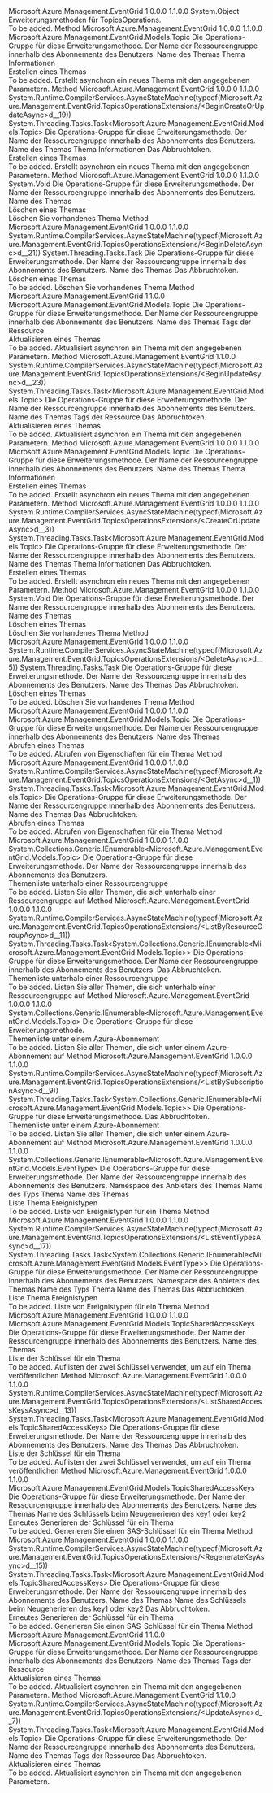 <Type Name="TopicsOperationsExtensions" FullName="Microsoft.Azure.Management.EventGrid.TopicsOperationsExtensions">
  <TypeSignature Language="C#" Value="public static class TopicsOperationsExtensions" />
  <TypeSignature Language="ILAsm" Value=".class public auto ansi abstract sealed beforefieldinit TopicsOperationsExtensions extends System.Object" />
  <TypeSignature Language="DocId" Value="T:Microsoft.Azure.Management.EventGrid.TopicsOperationsExtensions" />
  <TypeSignature Language="VB.NET" Value="Public Module TopicsOperationsExtensions" />
  <TypeSignature Language="F#" Value="type TopicsOperationsExtensions = class" />
  <AssemblyInfo>
    <AssemblyName>Microsoft.Azure.Management.EventGrid</AssemblyName>
    <AssemblyVersion>1.0.0.0</AssemblyVersion>
    <AssemblyVersion>1.1.0.0</AssemblyVersion>
  </AssemblyInfo>
  <Base>
    <BaseTypeName>System.Object</BaseTypeName>
  </Base>
  <Interfaces />
  <Docs>
    <summary>
            Erweiterungsmethoden für TopicsOperations.
            </summary>
    <remarks>To be added.</remarks>
  </Docs>
  <Members>
    <Member MemberName="BeginCreateOrUpdate">
      <MemberSignature Language="C#" Value="public static Microsoft.Azure.Management.EventGrid.Models.Topic BeginCreateOrUpdate (this Microsoft.Azure.Management.EventGrid.ITopicsOperations operations, string resourceGroupName, string topicName, Microsoft.Azure.Management.EventGrid.Models.Topic topicInfo);" />
      <MemberSignature Language="ILAsm" Value=".method public static hidebysig class Microsoft.Azure.Management.EventGrid.Models.Topic BeginCreateOrUpdate(class Microsoft.Azure.Management.EventGrid.ITopicsOperations operations, string resourceGroupName, string topicName, class Microsoft.Azure.Management.EventGrid.Models.Topic topicInfo) cil managed" />
      <MemberSignature Language="DocId" Value="M:Microsoft.Azure.Management.EventGrid.TopicsOperationsExtensions.BeginCreateOrUpdate(Microsoft.Azure.Management.EventGrid.ITopicsOperations,System.String,System.String,Microsoft.Azure.Management.EventGrid.Models.Topic)" />
      <MemberSignature Language="VB.NET" Value="&lt;Extension()&gt;&#xA;Public Function BeginCreateOrUpdate (operations As ITopicsOperations, resourceGroupName As String, topicName As String, topicInfo As Topic) As Topic" />
      <MemberSignature Language="F#" Value="static member BeginCreateOrUpdate : Microsoft.Azure.Management.EventGrid.ITopicsOperations * string * string * Microsoft.Azure.Management.EventGrid.Models.Topic -&gt; Microsoft.Azure.Management.EventGrid.Models.Topic" Usage="Microsoft.Azure.Management.EventGrid.TopicsOperationsExtensions.BeginCreateOrUpdate (operations, resourceGroupName, topicName, topicInfo)" />
      <MemberType>Method</MemberType>
      <AssemblyInfo>
        <AssemblyName>Microsoft.Azure.Management.EventGrid</AssemblyName>
        <AssemblyVersion>1.0.0.0</AssemblyVersion>
        <AssemblyVersion>1.1.0.0</AssemblyVersion>
      </AssemblyInfo>
      <ReturnValue>
        <ReturnType>Microsoft.Azure.Management.EventGrid.Models.Topic</ReturnType>
      </ReturnValue>
      <Parameters>
        <Parameter Name="operations" Type="Microsoft.Azure.Management.EventGrid.ITopicsOperations" RefType="this" />
        <Parameter Name="resourceGroupName" Type="System.String" />
        <Parameter Name="topicName" Type="System.String" />
        <Parameter Name="topicInfo" Type="Microsoft.Azure.Management.EventGrid.Models.Topic" />
      </Parameters>
      <Docs>
        <param name="operations">
            Die Operations-Gruppe für diese Erweiterungsmethode.
            </param>
        <param name="resourceGroupName">
            Der Name der Ressourcengruppe innerhalb des Abonnements des Benutzers.
            </param>
        <param name="topicName">
            Name des Themas
            </param>
        <param name="topicInfo">
            Thema Informationen
            </param>
        <summary>
            Erstellen eines Themas
            </summary>
        <returns>To be added.</returns>
        <remarks>
            Erstellt asynchron ein neues Thema mit den angegebenen Parametern.
            </remarks>
      </Docs>
    </Member>
    <Member MemberName="BeginCreateOrUpdateAsync">
      <MemberSignature Language="C#" Value="public static System.Threading.Tasks.Task&lt;Microsoft.Azure.Management.EventGrid.Models.Topic&gt; BeginCreateOrUpdateAsync (this Microsoft.Azure.Management.EventGrid.ITopicsOperations operations, string resourceGroupName, string topicName, Microsoft.Azure.Management.EventGrid.Models.Topic topicInfo, System.Threading.CancellationToken cancellationToken = null);" />
      <MemberSignature Language="ILAsm" Value=".method public static hidebysig class System.Threading.Tasks.Task`1&lt;class Microsoft.Azure.Management.EventGrid.Models.Topic&gt; BeginCreateOrUpdateAsync(class Microsoft.Azure.Management.EventGrid.ITopicsOperations operations, string resourceGroupName, string topicName, class Microsoft.Azure.Management.EventGrid.Models.Topic topicInfo, valuetype System.Threading.CancellationToken cancellationToken) cil managed" />
      <MemberSignature Language="DocId" Value="M:Microsoft.Azure.Management.EventGrid.TopicsOperationsExtensions.BeginCreateOrUpdateAsync(Microsoft.Azure.Management.EventGrid.ITopicsOperations,System.String,System.String,Microsoft.Azure.Management.EventGrid.Models.Topic,System.Threading.CancellationToken)" />
      <MemberSignature Language="F#" Value="static member BeginCreateOrUpdateAsync : Microsoft.Azure.Management.EventGrid.ITopicsOperations * string * string * Microsoft.Azure.Management.EventGrid.Models.Topic * System.Threading.CancellationToken -&gt; System.Threading.Tasks.Task&lt;Microsoft.Azure.Management.EventGrid.Models.Topic&gt;" Usage="Microsoft.Azure.Management.EventGrid.TopicsOperationsExtensions.BeginCreateOrUpdateAsync (operations, resourceGroupName, topicName, topicInfo, cancellationToken)" />
      <MemberType>Method</MemberType>
      <AssemblyInfo>
        <AssemblyName>Microsoft.Azure.Management.EventGrid</AssemblyName>
        <AssemblyVersion>1.0.0.0</AssemblyVersion>
        <AssemblyVersion>1.1.0.0</AssemblyVersion>
      </AssemblyInfo>
      <Attributes>
        <Attribute>
          <AttributeName>System.Runtime.CompilerServices.AsyncStateMachine(typeof(Microsoft.Azure.Management.EventGrid.TopicsOperationsExtensions/&lt;BeginCreateOrUpdateAsync&gt;d__19))</AttributeName>
        </Attribute>
      </Attributes>
      <ReturnValue>
        <ReturnType>System.Threading.Tasks.Task&lt;Microsoft.Azure.Management.EventGrid.Models.Topic&gt;</ReturnType>
      </ReturnValue>
      <Parameters>
        <Parameter Name="operations" Type="Microsoft.Azure.Management.EventGrid.ITopicsOperations" RefType="this" />
        <Parameter Name="resourceGroupName" Type="System.String" />
        <Parameter Name="topicName" Type="System.String" />
        <Parameter Name="topicInfo" Type="Microsoft.Azure.Management.EventGrid.Models.Topic" />
        <Parameter Name="cancellationToken" Type="System.Threading.CancellationToken" />
      </Parameters>
      <Docs>
        <param name="operations">
            Die Operations-Gruppe für diese Erweiterungsmethode.
            </param>
        <param name="resourceGroupName">
            Der Name der Ressourcengruppe innerhalb des Abonnements des Benutzers.
            </param>
        <param name="topicName">
            Name des Themas
            </param>
        <param name="topicInfo">
            Thema Informationen
            </param>
        <param name="cancellationToken">
            Das Abbruchtoken.
            </param>
        <summary>
            Erstellen eines Themas
            </summary>
        <returns>To be added.</returns>
        <remarks>
            Erstellt asynchron ein neues Thema mit den angegebenen Parametern.
            </remarks>
      </Docs>
    </Member>
    <Member MemberName="BeginDelete">
      <MemberSignature Language="C#" Value="public static void BeginDelete (this Microsoft.Azure.Management.EventGrid.ITopicsOperations operations, string resourceGroupName, string topicName);" />
      <MemberSignature Language="ILAsm" Value=".method public static hidebysig void BeginDelete(class Microsoft.Azure.Management.EventGrid.ITopicsOperations operations, string resourceGroupName, string topicName) cil managed" />
      <MemberSignature Language="DocId" Value="M:Microsoft.Azure.Management.EventGrid.TopicsOperationsExtensions.BeginDelete(Microsoft.Azure.Management.EventGrid.ITopicsOperations,System.String,System.String)" />
      <MemberSignature Language="VB.NET" Value="&lt;Extension()&gt;&#xA;Public Sub BeginDelete (operations As ITopicsOperations, resourceGroupName As String, topicName As String)" />
      <MemberSignature Language="F#" Value="static member BeginDelete : Microsoft.Azure.Management.EventGrid.ITopicsOperations * string * string -&gt; unit" Usage="Microsoft.Azure.Management.EventGrid.TopicsOperationsExtensions.BeginDelete (operations, resourceGroupName, topicName)" />
      <MemberType>Method</MemberType>
      <AssemblyInfo>
        <AssemblyName>Microsoft.Azure.Management.EventGrid</AssemblyName>
        <AssemblyVersion>1.0.0.0</AssemblyVersion>
        <AssemblyVersion>1.1.0.0</AssemblyVersion>
      </AssemblyInfo>
      <ReturnValue>
        <ReturnType>System.Void</ReturnType>
      </ReturnValue>
      <Parameters>
        <Parameter Name="operations" Type="Microsoft.Azure.Management.EventGrid.ITopicsOperations" RefType="this" />
        <Parameter Name="resourceGroupName" Type="System.String" />
        <Parameter Name="topicName" Type="System.String" />
      </Parameters>
      <Docs>
        <param name="operations">
            Die Operations-Gruppe für diese Erweiterungsmethode.
            </param>
        <param name="resourceGroupName">
            Der Name der Ressourcengruppe innerhalb des Abonnements des Benutzers.
            </param>
        <param name="topicName">
            Name des Themas
            </param>
        <summary>
            Löschen eines Themas
            </summary>
        <remarks>
            Löschen Sie vorhandenes Thema
            </remarks>
      </Docs>
    </Member>
    <Member MemberName="BeginDeleteAsync">
      <MemberSignature Language="C#" Value="public static System.Threading.Tasks.Task BeginDeleteAsync (this Microsoft.Azure.Management.EventGrid.ITopicsOperations operations, string resourceGroupName, string topicName, System.Threading.CancellationToken cancellationToken = null);" />
      <MemberSignature Language="ILAsm" Value=".method public static hidebysig class System.Threading.Tasks.Task BeginDeleteAsync(class Microsoft.Azure.Management.EventGrid.ITopicsOperations operations, string resourceGroupName, string topicName, valuetype System.Threading.CancellationToken cancellationToken) cil managed" />
      <MemberSignature Language="DocId" Value="M:Microsoft.Azure.Management.EventGrid.TopicsOperationsExtensions.BeginDeleteAsync(Microsoft.Azure.Management.EventGrid.ITopicsOperations,System.String,System.String,System.Threading.CancellationToken)" />
      <MemberSignature Language="F#" Value="static member BeginDeleteAsync : Microsoft.Azure.Management.EventGrid.ITopicsOperations * string * string * System.Threading.CancellationToken -&gt; System.Threading.Tasks.Task" Usage="Microsoft.Azure.Management.EventGrid.TopicsOperationsExtensions.BeginDeleteAsync (operations, resourceGroupName, topicName, cancellationToken)" />
      <MemberType>Method</MemberType>
      <AssemblyInfo>
        <AssemblyName>Microsoft.Azure.Management.EventGrid</AssemblyName>
        <AssemblyVersion>1.0.0.0</AssemblyVersion>
        <AssemblyVersion>1.1.0.0</AssemblyVersion>
      </AssemblyInfo>
      <Attributes>
        <Attribute>
          <AttributeName>System.Runtime.CompilerServices.AsyncStateMachine(typeof(Microsoft.Azure.Management.EventGrid.TopicsOperationsExtensions/&lt;BeginDeleteAsync&gt;d__21))</AttributeName>
        </Attribute>
      </Attributes>
      <ReturnValue>
        <ReturnType>System.Threading.Tasks.Task</ReturnType>
      </ReturnValue>
      <Parameters>
        <Parameter Name="operations" Type="Microsoft.Azure.Management.EventGrid.ITopicsOperations" RefType="this" />
        <Parameter Name="resourceGroupName" Type="System.String" />
        <Parameter Name="topicName" Type="System.String" />
        <Parameter Name="cancellationToken" Type="System.Threading.CancellationToken" />
      </Parameters>
      <Docs>
        <param name="operations">
            Die Operations-Gruppe für diese Erweiterungsmethode.
            </param>
        <param name="resourceGroupName">
            Der Name der Ressourcengruppe innerhalb des Abonnements des Benutzers.
            </param>
        <param name="topicName">
            Name des Themas
            </param>
        <param name="cancellationToken">
            Das Abbruchtoken.
            </param>
        <summary>
            Löschen eines Themas
            </summary>
        <returns>To be added.</returns>
        <remarks>
            Löschen Sie vorhandenes Thema
            </remarks>
      </Docs>
    </Member>
    <Member MemberName="BeginUpdate">
      <MemberSignature Language="C#" Value="public static Microsoft.Azure.Management.EventGrid.Models.Topic BeginUpdate (this Microsoft.Azure.Management.EventGrid.ITopicsOperations operations, string resourceGroupName, string topicName, System.Collections.Generic.IDictionary&lt;string,string&gt; tags = null);" />
      <MemberSignature Language="ILAsm" Value=".method public static hidebysig class Microsoft.Azure.Management.EventGrid.Models.Topic BeginUpdate(class Microsoft.Azure.Management.EventGrid.ITopicsOperations operations, string resourceGroupName, string topicName, class System.Collections.Generic.IDictionary`2&lt;string, string&gt; tags) cil managed" />
      <MemberSignature Language="DocId" Value="M:Microsoft.Azure.Management.EventGrid.TopicsOperationsExtensions.BeginUpdate(Microsoft.Azure.Management.EventGrid.ITopicsOperations,System.String,System.String,System.Collections.Generic.IDictionary{System.String,System.String})" />
      <MemberSignature Language="VB.NET" Value="&lt;Extension()&gt;&#xA;Public Function BeginUpdate (operations As ITopicsOperations, resourceGroupName As String, topicName As String, Optional tags As IDictionary(Of String, String) = null) As Topic" />
      <MemberSignature Language="F#" Value="static member BeginUpdate : Microsoft.Azure.Management.EventGrid.ITopicsOperations * string * string * System.Collections.Generic.IDictionary&lt;string, string&gt; -&gt; Microsoft.Azure.Management.EventGrid.Models.Topic" Usage="Microsoft.Azure.Management.EventGrid.TopicsOperationsExtensions.BeginUpdate (operations, resourceGroupName, topicName, tags)" />
      <MemberType>Method</MemberType>
      <AssemblyInfo>
        <AssemblyName>Microsoft.Azure.Management.EventGrid</AssemblyName>
        <AssemblyVersion>1.1.0.0</AssemblyVersion>
      </AssemblyInfo>
      <ReturnValue>
        <ReturnType>Microsoft.Azure.Management.EventGrid.Models.Topic</ReturnType>
      </ReturnValue>
      <Parameters>
        <Parameter Name="operations" Type="Microsoft.Azure.Management.EventGrid.ITopicsOperations" RefType="this" />
        <Parameter Name="resourceGroupName" Type="System.String" />
        <Parameter Name="topicName" Type="System.String" />
        <Parameter Name="tags" Type="System.Collections.Generic.IDictionary&lt;System.String,System.String&gt;" />
      </Parameters>
      <Docs>
        <param name="operations">
            Die Operations-Gruppe für diese Erweiterungsmethode.
            </param>
        <param name="resourceGroupName">
            Der Name der Ressourcengruppe innerhalb des Abonnements des Benutzers.
            </param>
        <param name="topicName">
            Name des Themas
            </param>
        <param name="tags">
            Tags der Ressource
            </param>
        <summary>
            Aktualisieren eines Themas
            </summary>
        <returns>To be added.</returns>
        <remarks>
            Aktualisiert asynchron ein Thema mit den angegebenen Parametern.
            </remarks>
      </Docs>
    </Member>
    <Member MemberName="BeginUpdateAsync">
      <MemberSignature Language="C#" Value="public static System.Threading.Tasks.Task&lt;Microsoft.Azure.Management.EventGrid.Models.Topic&gt; BeginUpdateAsync (this Microsoft.Azure.Management.EventGrid.ITopicsOperations operations, string resourceGroupName, string topicName, System.Collections.Generic.IDictionary&lt;string,string&gt; tags = null, System.Threading.CancellationToken cancellationToken = null);" />
      <MemberSignature Language="ILAsm" Value=".method public static hidebysig class System.Threading.Tasks.Task`1&lt;class Microsoft.Azure.Management.EventGrid.Models.Topic&gt; BeginUpdateAsync(class Microsoft.Azure.Management.EventGrid.ITopicsOperations operations, string resourceGroupName, string topicName, class System.Collections.Generic.IDictionary`2&lt;string, string&gt; tags, valuetype System.Threading.CancellationToken cancellationToken) cil managed" />
      <MemberSignature Language="DocId" Value="M:Microsoft.Azure.Management.EventGrid.TopicsOperationsExtensions.BeginUpdateAsync(Microsoft.Azure.Management.EventGrid.ITopicsOperations,System.String,System.String,System.Collections.Generic.IDictionary{System.String,System.String},System.Threading.CancellationToken)" />
      <MemberSignature Language="F#" Value="static member BeginUpdateAsync : Microsoft.Azure.Management.EventGrid.ITopicsOperations * string * string * System.Collections.Generic.IDictionary&lt;string, string&gt; * System.Threading.CancellationToken -&gt; System.Threading.Tasks.Task&lt;Microsoft.Azure.Management.EventGrid.Models.Topic&gt;" Usage="Microsoft.Azure.Management.EventGrid.TopicsOperationsExtensions.BeginUpdateAsync (operations, resourceGroupName, topicName, tags, cancellationToken)" />
      <MemberType>Method</MemberType>
      <AssemblyInfo>
        <AssemblyName>Microsoft.Azure.Management.EventGrid</AssemblyName>
        <AssemblyVersion>1.1.0.0</AssemblyVersion>
      </AssemblyInfo>
      <Attributes>
        <Attribute>
          <AttributeName>System.Runtime.CompilerServices.AsyncStateMachine(typeof(Microsoft.Azure.Management.EventGrid.TopicsOperationsExtensions/&lt;BeginUpdateAsync&gt;d__23))</AttributeName>
        </Attribute>
      </Attributes>
      <ReturnValue>
        <ReturnType>System.Threading.Tasks.Task&lt;Microsoft.Azure.Management.EventGrid.Models.Topic&gt;</ReturnType>
      </ReturnValue>
      <Parameters>
        <Parameter Name="operations" Type="Microsoft.Azure.Management.EventGrid.ITopicsOperations" RefType="this" />
        <Parameter Name="resourceGroupName" Type="System.String" />
        <Parameter Name="topicName" Type="System.String" />
        <Parameter Name="tags" Type="System.Collections.Generic.IDictionary&lt;System.String,System.String&gt;" />
        <Parameter Name="cancellationToken" Type="System.Threading.CancellationToken" />
      </Parameters>
      <Docs>
        <param name="operations">
            Die Operations-Gruppe für diese Erweiterungsmethode.
            </param>
        <param name="resourceGroupName">
            Der Name der Ressourcengruppe innerhalb des Abonnements des Benutzers.
            </param>
        <param name="topicName">
            Name des Themas
            </param>
        <param name="tags">
            Tags der Ressource
            </param>
        <param name="cancellationToken">
            Das Abbruchtoken.
            </param>
        <summary>
            Aktualisieren eines Themas
            </summary>
        <returns>To be added.</returns>
        <remarks>
            Aktualisiert asynchron ein Thema mit den angegebenen Parametern.
            </remarks>
      </Docs>
    </Member>
    <Member MemberName="CreateOrUpdate">
      <MemberSignature Language="C#" Value="public static Microsoft.Azure.Management.EventGrid.Models.Topic CreateOrUpdate (this Microsoft.Azure.Management.EventGrid.ITopicsOperations operations, string resourceGroupName, string topicName, Microsoft.Azure.Management.EventGrid.Models.Topic topicInfo);" />
      <MemberSignature Language="ILAsm" Value=".method public static hidebysig class Microsoft.Azure.Management.EventGrid.Models.Topic CreateOrUpdate(class Microsoft.Azure.Management.EventGrid.ITopicsOperations operations, string resourceGroupName, string topicName, class Microsoft.Azure.Management.EventGrid.Models.Topic topicInfo) cil managed" />
      <MemberSignature Language="DocId" Value="M:Microsoft.Azure.Management.EventGrid.TopicsOperationsExtensions.CreateOrUpdate(Microsoft.Azure.Management.EventGrid.ITopicsOperations,System.String,System.String,Microsoft.Azure.Management.EventGrid.Models.Topic)" />
      <MemberSignature Language="VB.NET" Value="&lt;Extension()&gt;&#xA;Public Function CreateOrUpdate (operations As ITopicsOperations, resourceGroupName As String, topicName As String, topicInfo As Topic) As Topic" />
      <MemberSignature Language="F#" Value="static member CreateOrUpdate : Microsoft.Azure.Management.EventGrid.ITopicsOperations * string * string * Microsoft.Azure.Management.EventGrid.Models.Topic -&gt; Microsoft.Azure.Management.EventGrid.Models.Topic" Usage="Microsoft.Azure.Management.EventGrid.TopicsOperationsExtensions.CreateOrUpdate (operations, resourceGroupName, topicName, topicInfo)" />
      <MemberType>Method</MemberType>
      <AssemblyInfo>
        <AssemblyName>Microsoft.Azure.Management.EventGrid</AssemblyName>
        <AssemblyVersion>1.0.0.0</AssemblyVersion>
        <AssemblyVersion>1.1.0.0</AssemblyVersion>
      </AssemblyInfo>
      <ReturnValue>
        <ReturnType>Microsoft.Azure.Management.EventGrid.Models.Topic</ReturnType>
      </ReturnValue>
      <Parameters>
        <Parameter Name="operations" Type="Microsoft.Azure.Management.EventGrid.ITopicsOperations" RefType="this" />
        <Parameter Name="resourceGroupName" Type="System.String" />
        <Parameter Name="topicName" Type="System.String" />
        <Parameter Name="topicInfo" Type="Microsoft.Azure.Management.EventGrid.Models.Topic" />
      </Parameters>
      <Docs>
        <param name="operations">
            Die Operations-Gruppe für diese Erweiterungsmethode.
            </param>
        <param name="resourceGroupName">
            Der Name der Ressourcengruppe innerhalb des Abonnements des Benutzers.
            </param>
        <param name="topicName">
            Name des Themas
            </param>
        <param name="topicInfo">
            Thema Informationen
            </param>
        <summary>
            Erstellen eines Themas
            </summary>
        <returns>To be added.</returns>
        <remarks>
            Erstellt asynchron ein neues Thema mit den angegebenen Parametern.
            </remarks>
      </Docs>
    </Member>
    <Member MemberName="CreateOrUpdateAsync">
      <MemberSignature Language="C#" Value="public static System.Threading.Tasks.Task&lt;Microsoft.Azure.Management.EventGrid.Models.Topic&gt; CreateOrUpdateAsync (this Microsoft.Azure.Management.EventGrid.ITopicsOperations operations, string resourceGroupName, string topicName, Microsoft.Azure.Management.EventGrid.Models.Topic topicInfo, System.Threading.CancellationToken cancellationToken = null);" />
      <MemberSignature Language="ILAsm" Value=".method public static hidebysig class System.Threading.Tasks.Task`1&lt;class Microsoft.Azure.Management.EventGrid.Models.Topic&gt; CreateOrUpdateAsync(class Microsoft.Azure.Management.EventGrid.ITopicsOperations operations, string resourceGroupName, string topicName, class Microsoft.Azure.Management.EventGrid.Models.Topic topicInfo, valuetype System.Threading.CancellationToken cancellationToken) cil managed" />
      <MemberSignature Language="DocId" Value="M:Microsoft.Azure.Management.EventGrid.TopicsOperationsExtensions.CreateOrUpdateAsync(Microsoft.Azure.Management.EventGrid.ITopicsOperations,System.String,System.String,Microsoft.Azure.Management.EventGrid.Models.Topic,System.Threading.CancellationToken)" />
      <MemberSignature Language="F#" Value="static member CreateOrUpdateAsync : Microsoft.Azure.Management.EventGrid.ITopicsOperations * string * string * Microsoft.Azure.Management.EventGrid.Models.Topic * System.Threading.CancellationToken -&gt; System.Threading.Tasks.Task&lt;Microsoft.Azure.Management.EventGrid.Models.Topic&gt;" Usage="Microsoft.Azure.Management.EventGrid.TopicsOperationsExtensions.CreateOrUpdateAsync (operations, resourceGroupName, topicName, topicInfo, cancellationToken)" />
      <MemberType>Method</MemberType>
      <AssemblyInfo>
        <AssemblyName>Microsoft.Azure.Management.EventGrid</AssemblyName>
        <AssemblyVersion>1.0.0.0</AssemblyVersion>
        <AssemblyVersion>1.1.0.0</AssemblyVersion>
      </AssemblyInfo>
      <Attributes>
        <Attribute>
          <AttributeName>System.Runtime.CompilerServices.AsyncStateMachine(typeof(Microsoft.Azure.Management.EventGrid.TopicsOperationsExtensions/&lt;CreateOrUpdateAsync&gt;d__3))</AttributeName>
        </Attribute>
      </Attributes>
      <ReturnValue>
        <ReturnType>System.Threading.Tasks.Task&lt;Microsoft.Azure.Management.EventGrid.Models.Topic&gt;</ReturnType>
      </ReturnValue>
      <Parameters>
        <Parameter Name="operations" Type="Microsoft.Azure.Management.EventGrid.ITopicsOperations" RefType="this" />
        <Parameter Name="resourceGroupName" Type="System.String" />
        <Parameter Name="topicName" Type="System.String" />
        <Parameter Name="topicInfo" Type="Microsoft.Azure.Management.EventGrid.Models.Topic" />
        <Parameter Name="cancellationToken" Type="System.Threading.CancellationToken" />
      </Parameters>
      <Docs>
        <param name="operations">
            Die Operations-Gruppe für diese Erweiterungsmethode.
            </param>
        <param name="resourceGroupName">
            Der Name der Ressourcengruppe innerhalb des Abonnements des Benutzers.
            </param>
        <param name="topicName">
            Name des Themas
            </param>
        <param name="topicInfo">
            Thema Informationen
            </param>
        <param name="cancellationToken">
            Das Abbruchtoken.
            </param>
        <summary>
            Erstellen eines Themas
            </summary>
        <returns>To be added.</returns>
        <remarks>
            Erstellt asynchron ein neues Thema mit den angegebenen Parametern.
            </remarks>
      </Docs>
    </Member>
    <Member MemberName="Delete">
      <MemberSignature Language="C#" Value="public static void Delete (this Microsoft.Azure.Management.EventGrid.ITopicsOperations operations, string resourceGroupName, string topicName);" />
      <MemberSignature Language="ILAsm" Value=".method public static hidebysig void Delete(class Microsoft.Azure.Management.EventGrid.ITopicsOperations operations, string resourceGroupName, string topicName) cil managed" />
      <MemberSignature Language="DocId" Value="M:Microsoft.Azure.Management.EventGrid.TopicsOperationsExtensions.Delete(Microsoft.Azure.Management.EventGrid.ITopicsOperations,System.String,System.String)" />
      <MemberSignature Language="VB.NET" Value="&lt;Extension()&gt;&#xA;Public Sub Delete (operations As ITopicsOperations, resourceGroupName As String, topicName As String)" />
      <MemberSignature Language="F#" Value="static member Delete : Microsoft.Azure.Management.EventGrid.ITopicsOperations * string * string -&gt; unit" Usage="Microsoft.Azure.Management.EventGrid.TopicsOperationsExtensions.Delete (operations, resourceGroupName, topicName)" />
      <MemberType>Method</MemberType>
      <AssemblyInfo>
        <AssemblyName>Microsoft.Azure.Management.EventGrid</AssemblyName>
        <AssemblyVersion>1.0.0.0</AssemblyVersion>
        <AssemblyVersion>1.1.0.0</AssemblyVersion>
      </AssemblyInfo>
      <ReturnValue>
        <ReturnType>System.Void</ReturnType>
      </ReturnValue>
      <Parameters>
        <Parameter Name="operations" Type="Microsoft.Azure.Management.EventGrid.ITopicsOperations" RefType="this" />
        <Parameter Name="resourceGroupName" Type="System.String" />
        <Parameter Name="topicName" Type="System.String" />
      </Parameters>
      <Docs>
        <param name="operations">
            Die Operations-Gruppe für diese Erweiterungsmethode.
            </param>
        <param name="resourceGroupName">
            Der Name der Ressourcengruppe innerhalb des Abonnements des Benutzers.
            </param>
        <param name="topicName">
            Name des Themas
            </param>
        <summary>
            Löschen eines Themas
            </summary>
        <remarks>
            Löschen Sie vorhandenes Thema
            </remarks>
      </Docs>
    </Member>
    <Member MemberName="DeleteAsync">
      <MemberSignature Language="C#" Value="public static System.Threading.Tasks.Task DeleteAsync (this Microsoft.Azure.Management.EventGrid.ITopicsOperations operations, string resourceGroupName, string topicName, System.Threading.CancellationToken cancellationToken = null);" />
      <MemberSignature Language="ILAsm" Value=".method public static hidebysig class System.Threading.Tasks.Task DeleteAsync(class Microsoft.Azure.Management.EventGrid.ITopicsOperations operations, string resourceGroupName, string topicName, valuetype System.Threading.CancellationToken cancellationToken) cil managed" />
      <MemberSignature Language="DocId" Value="M:Microsoft.Azure.Management.EventGrid.TopicsOperationsExtensions.DeleteAsync(Microsoft.Azure.Management.EventGrid.ITopicsOperations,System.String,System.String,System.Threading.CancellationToken)" />
      <MemberSignature Language="F#" Value="static member DeleteAsync : Microsoft.Azure.Management.EventGrid.ITopicsOperations * string * string * System.Threading.CancellationToken -&gt; System.Threading.Tasks.Task" Usage="Microsoft.Azure.Management.EventGrid.TopicsOperationsExtensions.DeleteAsync (operations, resourceGroupName, topicName, cancellationToken)" />
      <MemberType>Method</MemberType>
      <AssemblyInfo>
        <AssemblyName>Microsoft.Azure.Management.EventGrid</AssemblyName>
        <AssemblyVersion>1.0.0.0</AssemblyVersion>
        <AssemblyVersion>1.1.0.0</AssemblyVersion>
      </AssemblyInfo>
      <Attributes>
        <Attribute>
          <AttributeName>System.Runtime.CompilerServices.AsyncStateMachine(typeof(Microsoft.Azure.Management.EventGrid.TopicsOperationsExtensions/&lt;DeleteAsync&gt;d__5))</AttributeName>
        </Attribute>
      </Attributes>
      <ReturnValue>
        <ReturnType>System.Threading.Tasks.Task</ReturnType>
      </ReturnValue>
      <Parameters>
        <Parameter Name="operations" Type="Microsoft.Azure.Management.EventGrid.ITopicsOperations" RefType="this" />
        <Parameter Name="resourceGroupName" Type="System.String" />
        <Parameter Name="topicName" Type="System.String" />
        <Parameter Name="cancellationToken" Type="System.Threading.CancellationToken" />
      </Parameters>
      <Docs>
        <param name="operations">
            Die Operations-Gruppe für diese Erweiterungsmethode.
            </param>
        <param name="resourceGroupName">
            Der Name der Ressourcengruppe innerhalb des Abonnements des Benutzers.
            </param>
        <param name="topicName">
            Name des Themas
            </param>
        <param name="cancellationToken">
            Das Abbruchtoken.
            </param>
        <summary>
            Löschen eines Themas
            </summary>
        <returns>To be added.</returns>
        <remarks>
            Löschen Sie vorhandenes Thema
            </remarks>
      </Docs>
    </Member>
    <Member MemberName="Get">
      <MemberSignature Language="C#" Value="public static Microsoft.Azure.Management.EventGrid.Models.Topic Get (this Microsoft.Azure.Management.EventGrid.ITopicsOperations operations, string resourceGroupName, string topicName);" />
      <MemberSignature Language="ILAsm" Value=".method public static hidebysig class Microsoft.Azure.Management.EventGrid.Models.Topic Get(class Microsoft.Azure.Management.EventGrid.ITopicsOperations operations, string resourceGroupName, string topicName) cil managed" />
      <MemberSignature Language="DocId" Value="M:Microsoft.Azure.Management.EventGrid.TopicsOperationsExtensions.Get(Microsoft.Azure.Management.EventGrid.ITopicsOperations,System.String,System.String)" />
      <MemberSignature Language="VB.NET" Value="&lt;Extension()&gt;&#xA;Public Function Get (operations As ITopicsOperations, resourceGroupName As String, topicName As String) As Topic" />
      <MemberSignature Language="F#" Value="static member Get : Microsoft.Azure.Management.EventGrid.ITopicsOperations * string * string -&gt; Microsoft.Azure.Management.EventGrid.Models.Topic" Usage="Microsoft.Azure.Management.EventGrid.TopicsOperationsExtensions.Get (operations, resourceGroupName, topicName)" />
      <MemberType>Method</MemberType>
      <AssemblyInfo>
        <AssemblyName>Microsoft.Azure.Management.EventGrid</AssemblyName>
        <AssemblyVersion>1.0.0.0</AssemblyVersion>
        <AssemblyVersion>1.1.0.0</AssemblyVersion>
      </AssemblyInfo>
      <ReturnValue>
        <ReturnType>Microsoft.Azure.Management.EventGrid.Models.Topic</ReturnType>
      </ReturnValue>
      <Parameters>
        <Parameter Name="operations" Type="Microsoft.Azure.Management.EventGrid.ITopicsOperations" RefType="this" />
        <Parameter Name="resourceGroupName" Type="System.String" />
        <Parameter Name="topicName" Type="System.String" />
      </Parameters>
      <Docs>
        <param name="operations">
            Die Operations-Gruppe für diese Erweiterungsmethode.
            </param>
        <param name="resourceGroupName">
            Der Name der Ressourcengruppe innerhalb des Abonnements des Benutzers.
            </param>
        <param name="topicName">
            Name des Themas
            </param>
        <summary>
            Abrufen eines Themas
            </summary>
        <returns>To be added.</returns>
        <remarks>
            Abrufen von Eigenschaften für ein Thema
            </remarks>
      </Docs>
    </Member>
    <Member MemberName="GetAsync">
      <MemberSignature Language="C#" Value="public static System.Threading.Tasks.Task&lt;Microsoft.Azure.Management.EventGrid.Models.Topic&gt; GetAsync (this Microsoft.Azure.Management.EventGrid.ITopicsOperations operations, string resourceGroupName, string topicName, System.Threading.CancellationToken cancellationToken = null);" />
      <MemberSignature Language="ILAsm" Value=".method public static hidebysig class System.Threading.Tasks.Task`1&lt;class Microsoft.Azure.Management.EventGrid.Models.Topic&gt; GetAsync(class Microsoft.Azure.Management.EventGrid.ITopicsOperations operations, string resourceGroupName, string topicName, valuetype System.Threading.CancellationToken cancellationToken) cil managed" />
      <MemberSignature Language="DocId" Value="M:Microsoft.Azure.Management.EventGrid.TopicsOperationsExtensions.GetAsync(Microsoft.Azure.Management.EventGrid.ITopicsOperations,System.String,System.String,System.Threading.CancellationToken)" />
      <MemberSignature Language="F#" Value="static member GetAsync : Microsoft.Azure.Management.EventGrid.ITopicsOperations * string * string * System.Threading.CancellationToken -&gt; System.Threading.Tasks.Task&lt;Microsoft.Azure.Management.EventGrid.Models.Topic&gt;" Usage="Microsoft.Azure.Management.EventGrid.TopicsOperationsExtensions.GetAsync (operations, resourceGroupName, topicName, cancellationToken)" />
      <MemberType>Method</MemberType>
      <AssemblyInfo>
        <AssemblyName>Microsoft.Azure.Management.EventGrid</AssemblyName>
        <AssemblyVersion>1.0.0.0</AssemblyVersion>
        <AssemblyVersion>1.1.0.0</AssemblyVersion>
      </AssemblyInfo>
      <Attributes>
        <Attribute>
          <AttributeName>System.Runtime.CompilerServices.AsyncStateMachine(typeof(Microsoft.Azure.Management.EventGrid.TopicsOperationsExtensions/&lt;GetAsync&gt;d__1))</AttributeName>
        </Attribute>
      </Attributes>
      <ReturnValue>
        <ReturnType>System.Threading.Tasks.Task&lt;Microsoft.Azure.Management.EventGrid.Models.Topic&gt;</ReturnType>
      </ReturnValue>
      <Parameters>
        <Parameter Name="operations" Type="Microsoft.Azure.Management.EventGrid.ITopicsOperations" RefType="this" />
        <Parameter Name="resourceGroupName" Type="System.String" />
        <Parameter Name="topicName" Type="System.String" />
        <Parameter Name="cancellationToken" Type="System.Threading.CancellationToken" />
      </Parameters>
      <Docs>
        <param name="operations">
            Die Operations-Gruppe für diese Erweiterungsmethode.
            </param>
        <param name="resourceGroupName">
            Der Name der Ressourcengruppe innerhalb des Abonnements des Benutzers.
            </param>
        <param name="topicName">
            Name des Themas
            </param>
        <param name="cancellationToken">
            Das Abbruchtoken.
            </param>
        <summary>
            Abrufen eines Themas
            </summary>
        <returns>To be added.</returns>
        <remarks>
            Abrufen von Eigenschaften für ein Thema
            </remarks>
      </Docs>
    </Member>
    <Member MemberName="ListByResourceGroup">
      <MemberSignature Language="C#" Value="public static System.Collections.Generic.IEnumerable&lt;Microsoft.Azure.Management.EventGrid.Models.Topic&gt; ListByResourceGroup (this Microsoft.Azure.Management.EventGrid.ITopicsOperations operations, string resourceGroupName);" />
      <MemberSignature Language="ILAsm" Value=".method public static hidebysig class System.Collections.Generic.IEnumerable`1&lt;class Microsoft.Azure.Management.EventGrid.Models.Topic&gt; ListByResourceGroup(class Microsoft.Azure.Management.EventGrid.ITopicsOperations operations, string resourceGroupName) cil managed" />
      <MemberSignature Language="DocId" Value="M:Microsoft.Azure.Management.EventGrid.TopicsOperationsExtensions.ListByResourceGroup(Microsoft.Azure.Management.EventGrid.ITopicsOperations,System.String)" />
      <MemberSignature Language="VB.NET" Value="&lt;Extension()&gt;&#xA;Public Function ListByResourceGroup (operations As ITopicsOperations, resourceGroupName As String) As IEnumerable(Of Topic)" />
      <MemberSignature Language="F#" Value="static member ListByResourceGroup : Microsoft.Azure.Management.EventGrid.ITopicsOperations * string -&gt; seq&lt;Microsoft.Azure.Management.EventGrid.Models.Topic&gt;" Usage="Microsoft.Azure.Management.EventGrid.TopicsOperationsExtensions.ListByResourceGroup (operations, resourceGroupName)" />
      <MemberType>Method</MemberType>
      <AssemblyInfo>
        <AssemblyName>Microsoft.Azure.Management.EventGrid</AssemblyName>
        <AssemblyVersion>1.0.0.0</AssemblyVersion>
        <AssemblyVersion>1.1.0.0</AssemblyVersion>
      </AssemblyInfo>
      <ReturnValue>
        <ReturnType>System.Collections.Generic.IEnumerable&lt;Microsoft.Azure.Management.EventGrid.Models.Topic&gt;</ReturnType>
      </ReturnValue>
      <Parameters>
        <Parameter Name="operations" Type="Microsoft.Azure.Management.EventGrid.ITopicsOperations" RefType="this" />
        <Parameter Name="resourceGroupName" Type="System.String" />
      </Parameters>
      <Docs>
        <param name="operations">
            Die Operations-Gruppe für diese Erweiterungsmethode.
            </param>
        <param name="resourceGroupName">
            Der Name der Ressourcengruppe innerhalb des Abonnements des Benutzers.
            </param>
        <summary>
            Themenliste unterhalb einer Ressourcengruppe
            </summary>
        <returns>To be added.</returns>
        <remarks>
            Listen Sie aller Themen, die sich unterhalb einer Ressourcengruppe auf
            </remarks>
      </Docs>
    </Member>
    <Member MemberName="ListByResourceGroupAsync">
      <MemberSignature Language="C#" Value="public static System.Threading.Tasks.Task&lt;System.Collections.Generic.IEnumerable&lt;Microsoft.Azure.Management.EventGrid.Models.Topic&gt;&gt; ListByResourceGroupAsync (this Microsoft.Azure.Management.EventGrid.ITopicsOperations operations, string resourceGroupName, System.Threading.CancellationToken cancellationToken = null);" />
      <MemberSignature Language="ILAsm" Value=".method public static hidebysig class System.Threading.Tasks.Task`1&lt;class System.Collections.Generic.IEnumerable`1&lt;class Microsoft.Azure.Management.EventGrid.Models.Topic&gt;&gt; ListByResourceGroupAsync(class Microsoft.Azure.Management.EventGrid.ITopicsOperations operations, string resourceGroupName, valuetype System.Threading.CancellationToken cancellationToken) cil managed" />
      <MemberSignature Language="DocId" Value="M:Microsoft.Azure.Management.EventGrid.TopicsOperationsExtensions.ListByResourceGroupAsync(Microsoft.Azure.Management.EventGrid.ITopicsOperations,System.String,System.Threading.CancellationToken)" />
      <MemberSignature Language="F#" Value="static member ListByResourceGroupAsync : Microsoft.Azure.Management.EventGrid.ITopicsOperations * string * System.Threading.CancellationToken -&gt; System.Threading.Tasks.Task&lt;seq&lt;Microsoft.Azure.Management.EventGrid.Models.Topic&gt;&gt;" Usage="Microsoft.Azure.Management.EventGrid.TopicsOperationsExtensions.ListByResourceGroupAsync (operations, resourceGroupName, cancellationToken)" />
      <MemberType>Method</MemberType>
      <AssemblyInfo>
        <AssemblyName>Microsoft.Azure.Management.EventGrid</AssemblyName>
        <AssemblyVersion>1.0.0.0</AssemblyVersion>
        <AssemblyVersion>1.1.0.0</AssemblyVersion>
      </AssemblyInfo>
      <Attributes>
        <Attribute>
          <AttributeName>System.Runtime.CompilerServices.AsyncStateMachine(typeof(Microsoft.Azure.Management.EventGrid.TopicsOperationsExtensions/&lt;ListByResourceGroupAsync&gt;d__11))</AttributeName>
        </Attribute>
      </Attributes>
      <ReturnValue>
        <ReturnType>System.Threading.Tasks.Task&lt;System.Collections.Generic.IEnumerable&lt;Microsoft.Azure.Management.EventGrid.Models.Topic&gt;&gt;</ReturnType>
      </ReturnValue>
      <Parameters>
        <Parameter Name="operations" Type="Microsoft.Azure.Management.EventGrid.ITopicsOperations" RefType="this" />
        <Parameter Name="resourceGroupName" Type="System.String" />
        <Parameter Name="cancellationToken" Type="System.Threading.CancellationToken" />
      </Parameters>
      <Docs>
        <param name="operations">
            Die Operations-Gruppe für diese Erweiterungsmethode.
            </param>
        <param name="resourceGroupName">
            Der Name der Ressourcengruppe innerhalb des Abonnements des Benutzers.
            </param>
        <param name="cancellationToken">
            Das Abbruchtoken.
            </param>
        <summary>
            Themenliste unterhalb einer Ressourcengruppe
            </summary>
        <returns>To be added.</returns>
        <remarks>
            Listen Sie aller Themen, die sich unterhalb einer Ressourcengruppe auf
            </remarks>
      </Docs>
    </Member>
    <Member MemberName="ListBySubscription">
      <MemberSignature Language="C#" Value="public static System.Collections.Generic.IEnumerable&lt;Microsoft.Azure.Management.EventGrid.Models.Topic&gt; ListBySubscription (this Microsoft.Azure.Management.EventGrid.ITopicsOperations operations);" />
      <MemberSignature Language="ILAsm" Value=".method public static hidebysig class System.Collections.Generic.IEnumerable`1&lt;class Microsoft.Azure.Management.EventGrid.Models.Topic&gt; ListBySubscription(class Microsoft.Azure.Management.EventGrid.ITopicsOperations operations) cil managed" />
      <MemberSignature Language="DocId" Value="M:Microsoft.Azure.Management.EventGrid.TopicsOperationsExtensions.ListBySubscription(Microsoft.Azure.Management.EventGrid.ITopicsOperations)" />
      <MemberSignature Language="VB.NET" Value="&lt;Extension()&gt;&#xA;Public Function ListBySubscription (operations As ITopicsOperations) As IEnumerable(Of Topic)" />
      <MemberSignature Language="F#" Value="static member ListBySubscription : Microsoft.Azure.Management.EventGrid.ITopicsOperations -&gt; seq&lt;Microsoft.Azure.Management.EventGrid.Models.Topic&gt;" Usage="Microsoft.Azure.Management.EventGrid.TopicsOperationsExtensions.ListBySubscription operations" />
      <MemberType>Method</MemberType>
      <AssemblyInfo>
        <AssemblyName>Microsoft.Azure.Management.EventGrid</AssemblyName>
        <AssemblyVersion>1.0.0.0</AssemblyVersion>
        <AssemblyVersion>1.1.0.0</AssemblyVersion>
      </AssemblyInfo>
      <ReturnValue>
        <ReturnType>System.Collections.Generic.IEnumerable&lt;Microsoft.Azure.Management.EventGrid.Models.Topic&gt;</ReturnType>
      </ReturnValue>
      <Parameters>
        <Parameter Name="operations" Type="Microsoft.Azure.Management.EventGrid.ITopicsOperations" RefType="this" />
      </Parameters>
      <Docs>
        <param name="operations">
            Die Operations-Gruppe für diese Erweiterungsmethode.
            </param>
        <summary>
            Themenliste unter einem Azure-Abonnement
            </summary>
        <returns>To be added.</returns>
        <remarks>
            Listen Sie aller Themen, die sich unter einem Azure-Abonnement auf
            </remarks>
      </Docs>
    </Member>
    <Member MemberName="ListBySubscriptionAsync">
      <MemberSignature Language="C#" Value="public static System.Threading.Tasks.Task&lt;System.Collections.Generic.IEnumerable&lt;Microsoft.Azure.Management.EventGrid.Models.Topic&gt;&gt; ListBySubscriptionAsync (this Microsoft.Azure.Management.EventGrid.ITopicsOperations operations, System.Threading.CancellationToken cancellationToken = null);" />
      <MemberSignature Language="ILAsm" Value=".method public static hidebysig class System.Threading.Tasks.Task`1&lt;class System.Collections.Generic.IEnumerable`1&lt;class Microsoft.Azure.Management.EventGrid.Models.Topic&gt;&gt; ListBySubscriptionAsync(class Microsoft.Azure.Management.EventGrid.ITopicsOperations operations, valuetype System.Threading.CancellationToken cancellationToken) cil managed" />
      <MemberSignature Language="DocId" Value="M:Microsoft.Azure.Management.EventGrid.TopicsOperationsExtensions.ListBySubscriptionAsync(Microsoft.Azure.Management.EventGrid.ITopicsOperations,System.Threading.CancellationToken)" />
      <MemberSignature Language="F#" Value="static member ListBySubscriptionAsync : Microsoft.Azure.Management.EventGrid.ITopicsOperations * System.Threading.CancellationToken -&gt; System.Threading.Tasks.Task&lt;seq&lt;Microsoft.Azure.Management.EventGrid.Models.Topic&gt;&gt;" Usage="Microsoft.Azure.Management.EventGrid.TopicsOperationsExtensions.ListBySubscriptionAsync (operations, cancellationToken)" />
      <MemberType>Method</MemberType>
      <AssemblyInfo>
        <AssemblyName>Microsoft.Azure.Management.EventGrid</AssemblyName>
        <AssemblyVersion>1.0.0.0</AssemblyVersion>
        <AssemblyVersion>1.1.0.0</AssemblyVersion>
      </AssemblyInfo>
      <Attributes>
        <Attribute>
          <AttributeName>System.Runtime.CompilerServices.AsyncStateMachine(typeof(Microsoft.Azure.Management.EventGrid.TopicsOperationsExtensions/&lt;ListBySubscriptionAsync&gt;d__9))</AttributeName>
        </Attribute>
      </Attributes>
      <ReturnValue>
        <ReturnType>System.Threading.Tasks.Task&lt;System.Collections.Generic.IEnumerable&lt;Microsoft.Azure.Management.EventGrid.Models.Topic&gt;&gt;</ReturnType>
      </ReturnValue>
      <Parameters>
        <Parameter Name="operations" Type="Microsoft.Azure.Management.EventGrid.ITopicsOperations" RefType="this" />
        <Parameter Name="cancellationToken" Type="System.Threading.CancellationToken" />
      </Parameters>
      <Docs>
        <param name="operations">
            Die Operations-Gruppe für diese Erweiterungsmethode.
            </param>
        <param name="cancellationToken">
            Das Abbruchtoken.
            </param>
        <summary>
            Themenliste unter einem Azure-Abonnement
            </summary>
        <returns>To be added.</returns>
        <remarks>
            Listen Sie aller Themen, die sich unter einem Azure-Abonnement auf
            </remarks>
      </Docs>
    </Member>
    <Member MemberName="ListEventTypes">
      <MemberSignature Language="C#" Value="public static System.Collections.Generic.IEnumerable&lt;Microsoft.Azure.Management.EventGrid.Models.EventType&gt; ListEventTypes (this Microsoft.Azure.Management.EventGrid.ITopicsOperations operations, string resourceGroupName, string providerNamespace, string resourceTypeName, string resourceName);" />
      <MemberSignature Language="ILAsm" Value=".method public static hidebysig class System.Collections.Generic.IEnumerable`1&lt;class Microsoft.Azure.Management.EventGrid.Models.EventType&gt; ListEventTypes(class Microsoft.Azure.Management.EventGrid.ITopicsOperations operations, string resourceGroupName, string providerNamespace, string resourceTypeName, string resourceName) cil managed" />
      <MemberSignature Language="DocId" Value="M:Microsoft.Azure.Management.EventGrid.TopicsOperationsExtensions.ListEventTypes(Microsoft.Azure.Management.EventGrid.ITopicsOperations,System.String,System.String,System.String,System.String)" />
      <MemberSignature Language="VB.NET" Value="&lt;Extension()&gt;&#xA;Public Function ListEventTypes (operations As ITopicsOperations, resourceGroupName As String, providerNamespace As String, resourceTypeName As String, resourceName As String) As IEnumerable(Of EventType)" />
      <MemberSignature Language="F#" Value="static member ListEventTypes : Microsoft.Azure.Management.EventGrid.ITopicsOperations * string * string * string * string -&gt; seq&lt;Microsoft.Azure.Management.EventGrid.Models.EventType&gt;" Usage="Microsoft.Azure.Management.EventGrid.TopicsOperationsExtensions.ListEventTypes (operations, resourceGroupName, providerNamespace, resourceTypeName, resourceName)" />
      <MemberType>Method</MemberType>
      <AssemblyInfo>
        <AssemblyName>Microsoft.Azure.Management.EventGrid</AssemblyName>
        <AssemblyVersion>1.0.0.0</AssemblyVersion>
        <AssemblyVersion>1.1.0.0</AssemblyVersion>
      </AssemblyInfo>
      <ReturnValue>
        <ReturnType>System.Collections.Generic.IEnumerable&lt;Microsoft.Azure.Management.EventGrid.Models.EventType&gt;</ReturnType>
      </ReturnValue>
      <Parameters>
        <Parameter Name="operations" Type="Microsoft.Azure.Management.EventGrid.ITopicsOperations" RefType="this" />
        <Parameter Name="resourceGroupName" Type="System.String" />
        <Parameter Name="providerNamespace" Type="System.String" />
        <Parameter Name="resourceTypeName" Type="System.String" />
        <Parameter Name="resourceName" Type="System.String" />
      </Parameters>
      <Docs>
        <param name="operations">
            Die Operations-Gruppe für diese Erweiterungsmethode.
            </param>
        <param name="resourceGroupName">
            Der Name der Ressourcengruppe innerhalb des Abonnements des Benutzers.
            </param>
        <param name="providerNamespace">
            Namespace des Anbieters des Themas
            </param>
        <param name="resourceTypeName">
            Name des Typs Thema
            </param>
        <param name="resourceName">
            Name des Themas
            </param>
        <summary>
            Liste Thema Ereignistypen
            </summary>
        <returns>To be added.</returns>
        <remarks>
            Liste von Ereignistypen für ein Thema
            </remarks>
      </Docs>
    </Member>
    <Member MemberName="ListEventTypesAsync">
      <MemberSignature Language="C#" Value="public static System.Threading.Tasks.Task&lt;System.Collections.Generic.IEnumerable&lt;Microsoft.Azure.Management.EventGrid.Models.EventType&gt;&gt; ListEventTypesAsync (this Microsoft.Azure.Management.EventGrid.ITopicsOperations operations, string resourceGroupName, string providerNamespace, string resourceTypeName, string resourceName, System.Threading.CancellationToken cancellationToken = null);" />
      <MemberSignature Language="ILAsm" Value=".method public static hidebysig class System.Threading.Tasks.Task`1&lt;class System.Collections.Generic.IEnumerable`1&lt;class Microsoft.Azure.Management.EventGrid.Models.EventType&gt;&gt; ListEventTypesAsync(class Microsoft.Azure.Management.EventGrid.ITopicsOperations operations, string resourceGroupName, string providerNamespace, string resourceTypeName, string resourceName, valuetype System.Threading.CancellationToken cancellationToken) cil managed" />
      <MemberSignature Language="DocId" Value="M:Microsoft.Azure.Management.EventGrid.TopicsOperationsExtensions.ListEventTypesAsync(Microsoft.Azure.Management.EventGrid.ITopicsOperations,System.String,System.String,System.String,System.String,System.Threading.CancellationToken)" />
      <MemberSignature Language="F#" Value="static member ListEventTypesAsync : Microsoft.Azure.Management.EventGrid.ITopicsOperations * string * string * string * string * System.Threading.CancellationToken -&gt; System.Threading.Tasks.Task&lt;seq&lt;Microsoft.Azure.Management.EventGrid.Models.EventType&gt;&gt;" Usage="Microsoft.Azure.Management.EventGrid.TopicsOperationsExtensions.ListEventTypesAsync (operations, resourceGroupName, providerNamespace, resourceTypeName, resourceName, cancellationToken)" />
      <MemberType>Method</MemberType>
      <AssemblyInfo>
        <AssemblyName>Microsoft.Azure.Management.EventGrid</AssemblyName>
        <AssemblyVersion>1.0.0.0</AssemblyVersion>
        <AssemblyVersion>1.1.0.0</AssemblyVersion>
      </AssemblyInfo>
      <Attributes>
        <Attribute>
          <AttributeName>System.Runtime.CompilerServices.AsyncStateMachine(typeof(Microsoft.Azure.Management.EventGrid.TopicsOperationsExtensions/&lt;ListEventTypesAsync&gt;d__17))</AttributeName>
        </Attribute>
      </Attributes>
      <ReturnValue>
        <ReturnType>System.Threading.Tasks.Task&lt;System.Collections.Generic.IEnumerable&lt;Microsoft.Azure.Management.EventGrid.Models.EventType&gt;&gt;</ReturnType>
      </ReturnValue>
      <Parameters>
        <Parameter Name="operations" Type="Microsoft.Azure.Management.EventGrid.ITopicsOperations" RefType="this" />
        <Parameter Name="resourceGroupName" Type="System.String" />
        <Parameter Name="providerNamespace" Type="System.String" />
        <Parameter Name="resourceTypeName" Type="System.String" />
        <Parameter Name="resourceName" Type="System.String" />
        <Parameter Name="cancellationToken" Type="System.Threading.CancellationToken" />
      </Parameters>
      <Docs>
        <param name="operations">
            Die Operations-Gruppe für diese Erweiterungsmethode.
            </param>
        <param name="resourceGroupName">
            Der Name der Ressourcengruppe innerhalb des Abonnements des Benutzers.
            </param>
        <param name="providerNamespace">
            Namespace des Anbieters des Themas
            </param>
        <param name="resourceTypeName">
            Name des Typs Thema
            </param>
        <param name="resourceName">
            Name des Themas
            </param>
        <param name="cancellationToken">
            Das Abbruchtoken.
            </param>
        <summary>
            Liste Thema Ereignistypen
            </summary>
        <returns>To be added.</returns>
        <remarks>
            Liste von Ereignistypen für ein Thema
            </remarks>
      </Docs>
    </Member>
    <Member MemberName="ListSharedAccessKeys">
      <MemberSignature Language="C#" Value="public static Microsoft.Azure.Management.EventGrid.Models.TopicSharedAccessKeys ListSharedAccessKeys (this Microsoft.Azure.Management.EventGrid.ITopicsOperations operations, string resourceGroupName, string topicName);" />
      <MemberSignature Language="ILAsm" Value=".method public static hidebysig class Microsoft.Azure.Management.EventGrid.Models.TopicSharedAccessKeys ListSharedAccessKeys(class Microsoft.Azure.Management.EventGrid.ITopicsOperations operations, string resourceGroupName, string topicName) cil managed" />
      <MemberSignature Language="DocId" Value="M:Microsoft.Azure.Management.EventGrid.TopicsOperationsExtensions.ListSharedAccessKeys(Microsoft.Azure.Management.EventGrid.ITopicsOperations,System.String,System.String)" />
      <MemberSignature Language="VB.NET" Value="&lt;Extension()&gt;&#xA;Public Function ListSharedAccessKeys (operations As ITopicsOperations, resourceGroupName As String, topicName As String) As TopicSharedAccessKeys" />
      <MemberSignature Language="F#" Value="static member ListSharedAccessKeys : Microsoft.Azure.Management.EventGrid.ITopicsOperations * string * string -&gt; Microsoft.Azure.Management.EventGrid.Models.TopicSharedAccessKeys" Usage="Microsoft.Azure.Management.EventGrid.TopicsOperationsExtensions.ListSharedAccessKeys (operations, resourceGroupName, topicName)" />
      <MemberType>Method</MemberType>
      <AssemblyInfo>
        <AssemblyName>Microsoft.Azure.Management.EventGrid</AssemblyName>
        <AssemblyVersion>1.0.0.0</AssemblyVersion>
        <AssemblyVersion>1.1.0.0</AssemblyVersion>
      </AssemblyInfo>
      <ReturnValue>
        <ReturnType>Microsoft.Azure.Management.EventGrid.Models.TopicSharedAccessKeys</ReturnType>
      </ReturnValue>
      <Parameters>
        <Parameter Name="operations" Type="Microsoft.Azure.Management.EventGrid.ITopicsOperations" RefType="this" />
        <Parameter Name="resourceGroupName" Type="System.String" />
        <Parameter Name="topicName" Type="System.String" />
      </Parameters>
      <Docs>
        <param name="operations">
            Die Operations-Gruppe für diese Erweiterungsmethode.
            </param>
        <param name="resourceGroupName">
            Der Name der Ressourcengruppe innerhalb des Abonnements des Benutzers.
            </param>
        <param name="topicName">
            Name des Themas
            </param>
        <summary>
            Liste der Schlüssel für ein Thema
            </summary>
        <returns>To be added.</returns>
        <remarks>
            Auflisten der zwei Schlüssel verwendet, um auf ein Thema veröffentlichen
            </remarks>
      </Docs>
    </Member>
    <Member MemberName="ListSharedAccessKeysAsync">
      <MemberSignature Language="C#" Value="public static System.Threading.Tasks.Task&lt;Microsoft.Azure.Management.EventGrid.Models.TopicSharedAccessKeys&gt; ListSharedAccessKeysAsync (this Microsoft.Azure.Management.EventGrid.ITopicsOperations operations, string resourceGroupName, string topicName, System.Threading.CancellationToken cancellationToken = null);" />
      <MemberSignature Language="ILAsm" Value=".method public static hidebysig class System.Threading.Tasks.Task`1&lt;class Microsoft.Azure.Management.EventGrid.Models.TopicSharedAccessKeys&gt; ListSharedAccessKeysAsync(class Microsoft.Azure.Management.EventGrid.ITopicsOperations operations, string resourceGroupName, string topicName, valuetype System.Threading.CancellationToken cancellationToken) cil managed" />
      <MemberSignature Language="DocId" Value="M:Microsoft.Azure.Management.EventGrid.TopicsOperationsExtensions.ListSharedAccessKeysAsync(Microsoft.Azure.Management.EventGrid.ITopicsOperations,System.String,System.String,System.Threading.CancellationToken)" />
      <MemberSignature Language="F#" Value="static member ListSharedAccessKeysAsync : Microsoft.Azure.Management.EventGrid.ITopicsOperations * string * string * System.Threading.CancellationToken -&gt; System.Threading.Tasks.Task&lt;Microsoft.Azure.Management.EventGrid.Models.TopicSharedAccessKeys&gt;" Usage="Microsoft.Azure.Management.EventGrid.TopicsOperationsExtensions.ListSharedAccessKeysAsync (operations, resourceGroupName, topicName, cancellationToken)" />
      <MemberType>Method</MemberType>
      <AssemblyInfo>
        <AssemblyName>Microsoft.Azure.Management.EventGrid</AssemblyName>
        <AssemblyVersion>1.0.0.0</AssemblyVersion>
        <AssemblyVersion>1.1.0.0</AssemblyVersion>
      </AssemblyInfo>
      <Attributes>
        <Attribute>
          <AttributeName>System.Runtime.CompilerServices.AsyncStateMachine(typeof(Microsoft.Azure.Management.EventGrid.TopicsOperationsExtensions/&lt;ListSharedAccessKeysAsync&gt;d__13))</AttributeName>
        </Attribute>
      </Attributes>
      <ReturnValue>
        <ReturnType>System.Threading.Tasks.Task&lt;Microsoft.Azure.Management.EventGrid.Models.TopicSharedAccessKeys&gt;</ReturnType>
      </ReturnValue>
      <Parameters>
        <Parameter Name="operations" Type="Microsoft.Azure.Management.EventGrid.ITopicsOperations" RefType="this" />
        <Parameter Name="resourceGroupName" Type="System.String" />
        <Parameter Name="topicName" Type="System.String" />
        <Parameter Name="cancellationToken" Type="System.Threading.CancellationToken" />
      </Parameters>
      <Docs>
        <param name="operations">
            Die Operations-Gruppe für diese Erweiterungsmethode.
            </param>
        <param name="resourceGroupName">
            Der Name der Ressourcengruppe innerhalb des Abonnements des Benutzers.
            </param>
        <param name="topicName">
            Name des Themas
            </param>
        <param name="cancellationToken">
            Das Abbruchtoken.
            </param>
        <summary>
            Liste der Schlüssel für ein Thema
            </summary>
        <returns>To be added.</returns>
        <remarks>
            Auflisten der zwei Schlüssel verwendet, um auf ein Thema veröffentlichen
            </remarks>
      </Docs>
    </Member>
    <Member MemberName="RegenerateKey">
      <MemberSignature Language="C#" Value="public static Microsoft.Azure.Management.EventGrid.Models.TopicSharedAccessKeys RegenerateKey (this Microsoft.Azure.Management.EventGrid.ITopicsOperations operations, string resourceGroupName, string topicName, string keyName);" />
      <MemberSignature Language="ILAsm" Value=".method public static hidebysig class Microsoft.Azure.Management.EventGrid.Models.TopicSharedAccessKeys RegenerateKey(class Microsoft.Azure.Management.EventGrid.ITopicsOperations operations, string resourceGroupName, string topicName, string keyName) cil managed" />
      <MemberSignature Language="DocId" Value="M:Microsoft.Azure.Management.EventGrid.TopicsOperationsExtensions.RegenerateKey(Microsoft.Azure.Management.EventGrid.ITopicsOperations,System.String,System.String,System.String)" />
      <MemberSignature Language="VB.NET" Value="&lt;Extension()&gt;&#xA;Public Function RegenerateKey (operations As ITopicsOperations, resourceGroupName As String, topicName As String, keyName As String) As TopicSharedAccessKeys" />
      <MemberSignature Language="F#" Value="static member RegenerateKey : Microsoft.Azure.Management.EventGrid.ITopicsOperations * string * string * string -&gt; Microsoft.Azure.Management.EventGrid.Models.TopicSharedAccessKeys" Usage="Microsoft.Azure.Management.EventGrid.TopicsOperationsExtensions.RegenerateKey (operations, resourceGroupName, topicName, keyName)" />
      <MemberType>Method</MemberType>
      <AssemblyInfo>
        <AssemblyName>Microsoft.Azure.Management.EventGrid</AssemblyName>
        <AssemblyVersion>1.0.0.0</AssemblyVersion>
        <AssemblyVersion>1.1.0.0</AssemblyVersion>
      </AssemblyInfo>
      <ReturnValue>
        <ReturnType>Microsoft.Azure.Management.EventGrid.Models.TopicSharedAccessKeys</ReturnType>
      </ReturnValue>
      <Parameters>
        <Parameter Name="operations" Type="Microsoft.Azure.Management.EventGrid.ITopicsOperations" RefType="this" />
        <Parameter Name="resourceGroupName" Type="System.String" />
        <Parameter Name="topicName" Type="System.String" />
        <Parameter Name="keyName" Type="System.String" />
      </Parameters>
      <Docs>
        <param name="operations">
            Die Operations-Gruppe für diese Erweiterungsmethode.
            </param>
        <param name="resourceGroupName">
            Der Name der Ressourcengruppe innerhalb des Abonnements des Benutzers.
            </param>
        <param name="topicName">
            Name des Themas
            </param>
        <param name="keyName">
            Name des Schlüssels beim Neugenerieren des key1 oder key2
            </param>
        <summary>
            Erneutes Generieren der Schlüssel für ein Thema
            </summary>
        <returns>To be added.</returns>
        <remarks>
            Generieren Sie einen SAS-Schlüssel für ein Thema
            </remarks>
      </Docs>
    </Member>
    <Member MemberName="RegenerateKeyAsync">
      <MemberSignature Language="C#" Value="public static System.Threading.Tasks.Task&lt;Microsoft.Azure.Management.EventGrid.Models.TopicSharedAccessKeys&gt; RegenerateKeyAsync (this Microsoft.Azure.Management.EventGrid.ITopicsOperations operations, string resourceGroupName, string topicName, string keyName, System.Threading.CancellationToken cancellationToken = null);" />
      <MemberSignature Language="ILAsm" Value=".method public static hidebysig class System.Threading.Tasks.Task`1&lt;class Microsoft.Azure.Management.EventGrid.Models.TopicSharedAccessKeys&gt; RegenerateKeyAsync(class Microsoft.Azure.Management.EventGrid.ITopicsOperations operations, string resourceGroupName, string topicName, string keyName, valuetype System.Threading.CancellationToken cancellationToken) cil managed" />
      <MemberSignature Language="DocId" Value="M:Microsoft.Azure.Management.EventGrid.TopicsOperationsExtensions.RegenerateKeyAsync(Microsoft.Azure.Management.EventGrid.ITopicsOperations,System.String,System.String,System.String,System.Threading.CancellationToken)" />
      <MemberSignature Language="F#" Value="static member RegenerateKeyAsync : Microsoft.Azure.Management.EventGrid.ITopicsOperations * string * string * string * System.Threading.CancellationToken -&gt; System.Threading.Tasks.Task&lt;Microsoft.Azure.Management.EventGrid.Models.TopicSharedAccessKeys&gt;" Usage="Microsoft.Azure.Management.EventGrid.TopicsOperationsExtensions.RegenerateKeyAsync (operations, resourceGroupName, topicName, keyName, cancellationToken)" />
      <MemberType>Method</MemberType>
      <AssemblyInfo>
        <AssemblyName>Microsoft.Azure.Management.EventGrid</AssemblyName>
        <AssemblyVersion>1.0.0.0</AssemblyVersion>
        <AssemblyVersion>1.1.0.0</AssemblyVersion>
      </AssemblyInfo>
      <Attributes>
        <Attribute>
          <AttributeName>System.Runtime.CompilerServices.AsyncStateMachine(typeof(Microsoft.Azure.Management.EventGrid.TopicsOperationsExtensions/&lt;RegenerateKeyAsync&gt;d__15))</AttributeName>
        </Attribute>
      </Attributes>
      <ReturnValue>
        <ReturnType>System.Threading.Tasks.Task&lt;Microsoft.Azure.Management.EventGrid.Models.TopicSharedAccessKeys&gt;</ReturnType>
      </ReturnValue>
      <Parameters>
        <Parameter Name="operations" Type="Microsoft.Azure.Management.EventGrid.ITopicsOperations" RefType="this" />
        <Parameter Name="resourceGroupName" Type="System.String" />
        <Parameter Name="topicName" Type="System.String" />
        <Parameter Name="keyName" Type="System.String" />
        <Parameter Name="cancellationToken" Type="System.Threading.CancellationToken" />
      </Parameters>
      <Docs>
        <param name="operations">
            Die Operations-Gruppe für diese Erweiterungsmethode.
            </param>
        <param name="resourceGroupName">
            Der Name der Ressourcengruppe innerhalb des Abonnements des Benutzers.
            </param>
        <param name="topicName">
            Name des Themas
            </param>
        <param name="keyName">
            Name des Schlüssels beim Neugenerieren des key1 oder key2
            </param>
        <param name="cancellationToken">
            Das Abbruchtoken.
            </param>
        <summary>
            Erneutes Generieren der Schlüssel für ein Thema
            </summary>
        <returns>To be added.</returns>
        <remarks>
            Generieren Sie einen SAS-Schlüssel für ein Thema
            </remarks>
      </Docs>
    </Member>
    <Member MemberName="Update">
      <MemberSignature Language="C#" Value="public static Microsoft.Azure.Management.EventGrid.Models.Topic Update (this Microsoft.Azure.Management.EventGrid.ITopicsOperations operations, string resourceGroupName, string topicName, System.Collections.Generic.IDictionary&lt;string,string&gt; tags = null);" />
      <MemberSignature Language="ILAsm" Value=".method public static hidebysig class Microsoft.Azure.Management.EventGrid.Models.Topic Update(class Microsoft.Azure.Management.EventGrid.ITopicsOperations operations, string resourceGroupName, string topicName, class System.Collections.Generic.IDictionary`2&lt;string, string&gt; tags) cil managed" />
      <MemberSignature Language="DocId" Value="M:Microsoft.Azure.Management.EventGrid.TopicsOperationsExtensions.Update(Microsoft.Azure.Management.EventGrid.ITopicsOperations,System.String,System.String,System.Collections.Generic.IDictionary{System.String,System.String})" />
      <MemberSignature Language="VB.NET" Value="&lt;Extension()&gt;&#xA;Public Function Update (operations As ITopicsOperations, resourceGroupName As String, topicName As String, Optional tags As IDictionary(Of String, String) = null) As Topic" />
      <MemberSignature Language="F#" Value="static member Update : Microsoft.Azure.Management.EventGrid.ITopicsOperations * string * string * System.Collections.Generic.IDictionary&lt;string, string&gt; -&gt; Microsoft.Azure.Management.EventGrid.Models.Topic" Usage="Microsoft.Azure.Management.EventGrid.TopicsOperationsExtensions.Update (operations, resourceGroupName, topicName, tags)" />
      <MemberType>Method</MemberType>
      <AssemblyInfo>
        <AssemblyName>Microsoft.Azure.Management.EventGrid</AssemblyName>
        <AssemblyVersion>1.1.0.0</AssemblyVersion>
      </AssemblyInfo>
      <ReturnValue>
        <ReturnType>Microsoft.Azure.Management.EventGrid.Models.Topic</ReturnType>
      </ReturnValue>
      <Parameters>
        <Parameter Name="operations" Type="Microsoft.Azure.Management.EventGrid.ITopicsOperations" RefType="this" />
        <Parameter Name="resourceGroupName" Type="System.String" />
        <Parameter Name="topicName" Type="System.String" />
        <Parameter Name="tags" Type="System.Collections.Generic.IDictionary&lt;System.String,System.String&gt;" />
      </Parameters>
      <Docs>
        <param name="operations">
            Die Operations-Gruppe für diese Erweiterungsmethode.
            </param>
        <param name="resourceGroupName">
            Der Name der Ressourcengruppe innerhalb des Abonnements des Benutzers.
            </param>
        <param name="topicName">
            Name des Themas
            </param>
        <param name="tags">
            Tags der Ressource
            </param>
        <summary>
            Aktualisieren eines Themas
            </summary>
        <returns>To be added.</returns>
        <remarks>
            Aktualisiert asynchron ein Thema mit den angegebenen Parametern.
            </remarks>
      </Docs>
    </Member>
    <Member MemberName="UpdateAsync">
      <MemberSignature Language="C#" Value="public static System.Threading.Tasks.Task&lt;Microsoft.Azure.Management.EventGrid.Models.Topic&gt; UpdateAsync (this Microsoft.Azure.Management.EventGrid.ITopicsOperations operations, string resourceGroupName, string topicName, System.Collections.Generic.IDictionary&lt;string,string&gt; tags = null, System.Threading.CancellationToken cancellationToken = null);" />
      <MemberSignature Language="ILAsm" Value=".method public static hidebysig class System.Threading.Tasks.Task`1&lt;class Microsoft.Azure.Management.EventGrid.Models.Topic&gt; UpdateAsync(class Microsoft.Azure.Management.EventGrid.ITopicsOperations operations, string resourceGroupName, string topicName, class System.Collections.Generic.IDictionary`2&lt;string, string&gt; tags, valuetype System.Threading.CancellationToken cancellationToken) cil managed" />
      <MemberSignature Language="DocId" Value="M:Microsoft.Azure.Management.EventGrid.TopicsOperationsExtensions.UpdateAsync(Microsoft.Azure.Management.EventGrid.ITopicsOperations,System.String,System.String,System.Collections.Generic.IDictionary{System.String,System.String},System.Threading.CancellationToken)" />
      <MemberSignature Language="F#" Value="static member UpdateAsync : Microsoft.Azure.Management.EventGrid.ITopicsOperations * string * string * System.Collections.Generic.IDictionary&lt;string, string&gt; * System.Threading.CancellationToken -&gt; System.Threading.Tasks.Task&lt;Microsoft.Azure.Management.EventGrid.Models.Topic&gt;" Usage="Microsoft.Azure.Management.EventGrid.TopicsOperationsExtensions.UpdateAsync (operations, resourceGroupName, topicName, tags, cancellationToken)" />
      <MemberType>Method</MemberType>
      <AssemblyInfo>
        <AssemblyName>Microsoft.Azure.Management.EventGrid</AssemblyName>
        <AssemblyVersion>1.1.0.0</AssemblyVersion>
      </AssemblyInfo>
      <Attributes>
        <Attribute>
          <AttributeName>System.Runtime.CompilerServices.AsyncStateMachine(typeof(Microsoft.Azure.Management.EventGrid.TopicsOperationsExtensions/&lt;UpdateAsync&gt;d__7))</AttributeName>
        </Attribute>
      </Attributes>
      <ReturnValue>
        <ReturnType>System.Threading.Tasks.Task&lt;Microsoft.Azure.Management.EventGrid.Models.Topic&gt;</ReturnType>
      </ReturnValue>
      <Parameters>
        <Parameter Name="operations" Type="Microsoft.Azure.Management.EventGrid.ITopicsOperations" RefType="this" />
        <Parameter Name="resourceGroupName" Type="System.String" />
        <Parameter Name="topicName" Type="System.String" />
        <Parameter Name="tags" Type="System.Collections.Generic.IDictionary&lt;System.String,System.String&gt;" />
        <Parameter Name="cancellationToken" Type="System.Threading.CancellationToken" />
      </Parameters>
      <Docs>
        <param name="operations">
            Die Operations-Gruppe für diese Erweiterungsmethode.
            </param>
        <param name="resourceGroupName">
            Der Name der Ressourcengruppe innerhalb des Abonnements des Benutzers.
            </param>
        <param name="topicName">
            Name des Themas
            </param>
        <param name="tags">
            Tags der Ressource
            </param>
        <param name="cancellationToken">
            Das Abbruchtoken.
            </param>
        <summary>
            Aktualisieren eines Themas
            </summary>
        <returns>To be added.</returns>
        <remarks>
            Aktualisiert asynchron ein Thema mit den angegebenen Parametern.
            </remarks>
      </Docs>
    </Member>
  </Members>
</Type>